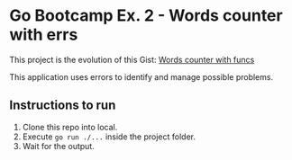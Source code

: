 # Go Bootcamp Ex. 2 - Words counter with errs

This project is the evolution of this Gist: [Words counter with funcs](https://github.com/umarquez/goex-wordscounter-funcs)

This application uses errors to identify and manage possible problems.

## Instructions to run

1. Clone this repo into local.
2. Execute `go run ./...` inside the project folder.
3. Wait for the output.
